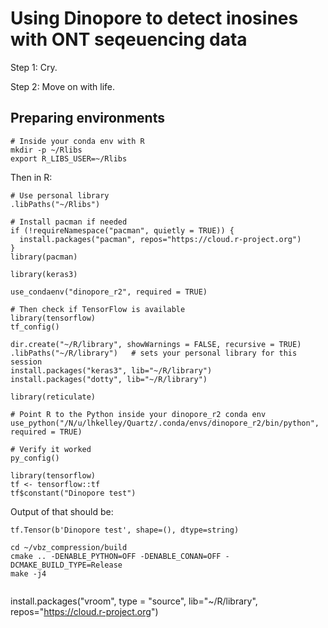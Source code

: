 # Using Dinopore to detect inosines with ONT seqeuencing data

Step 1: Cry.

Step 2: Move on with life.

## Preparing environments

```
# Inside your conda env with R
mkdir -p ~/Rlibs
export R_LIBS_USER=~/Rlibs
```
Then in R:
```
# Use personal library
.libPaths("~/Rlibs")

# Install pacman if needed
if (!requireNamespace("pacman", quietly = TRUE)) {
  install.packages("pacman", repos="https://cloud.r-project.org")
}
library(pacman)
```

```
library(keras3)

use_condaenv("dinopore_r2", required = TRUE)

# Then check if TensorFlow is available
library(tensorflow)
tf_config()
```

```
dir.create("~/R/library", showWarnings = FALSE, recursive = TRUE)
.libPaths("~/R/library")   # sets your personal library for this session
install.packages("keras3", lib="~/R/library")
install.packages("dotty", lib="~/R/library")
```

```
library(reticulate)

# Point R to the Python inside your dinopore_r2 conda env
use_python("/N/u/lhkelley/Quartz/.conda/envs/dinopore_r2/bin/python", required = TRUE)

# Verify it worked
py_config()
```

```
library(tensorflow)
tf <- tensorflow::tf
tf$constant("Dinopore test")
```

Output of that should be:
```
tf.Tensor(b'Dinopore test', shape=(), dtype=string)
```

```
cd ~/vbz_compression/build
cmake .. -DENABLE_PYTHON=OFF -DENABLE_CONAN=OFF -DCMAKE_BUILD_TYPE=Release
make -j4


```
install.packages("vroom", type = "source", lib="~/R/library",
                 repos="https://cloud.r-project.org")
```



